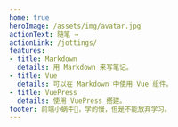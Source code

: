 ```yaml
---
home: true
heroImage: /assets/img/avatar.jpg
actionText: 随笔 →
actionLink: /jottings/
features:
- title: Markdown
  details: 用 Markdown 来写笔记。
- title: Vue
  details: 可以在 Markdown 中使用 Vue 组件。
- title: VuePress
  details: 使用 VuePress 搭建。
footer: 前端小蜗牛🐌，学的慢，但是不能放弃学习。
---
```

